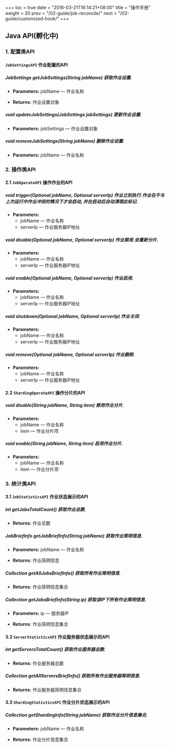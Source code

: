 +++
toc = true
date = "2016-03-21T16:14:21+08:00"
title = "操作手册"
weight = 30
prev = "/02-guide/job-reconcile/"
next = "/02-guide/customized-hook/"
+++

## Java API(孵化中)

### 1. 配置类API

#### `JobSettingsAPI` 作业配置的API

##### JobSettings getJobSettings(String jobName) 获取作业设置.

* **Parameters:** jobName — 作业名称
 
* **Returns:** 作业设置对象

##### void updateJobSettings(JobSettings jobSettings) 更新作业设置.

* **Parameters:** jobSettings — 作业设置对象

##### void removeJobSettings(String jobName) 删除作业设置.

* **Parameters:** jobName — 作业名称
 
### 2. 操作类API

#### 2.1 `JobOperateAPI` 操作作业的API

##### void trigger(Optional<String> jobName, Optional<String> serverIp) 作业立刻执行.作业在不与上次运行中作业冲突的情况下才会启动, 并在启动后自动清理此标记.

* **Parameters:**
  * jobName — 作业名称
  * serverIp — 作业服务器IP地址

##### void disable(Optional<String> jobName, Optional<String> serverIp) 作业禁用.会重新分片.

* **Parameters:**
  * jobName — 作业名称
  * serverIp — 作业服务器IP地址

##### void enable(Optional<String> jobName, Optional<String> serverIp) 作业启用.

* **Parameters:**
  * jobName — 作业名称
  * serverIp — 作业服务器IP地址

##### void shutdown(Optional<String> jobName, Optional<String> serverIp) 作业关闭.

* **Parameters:**
  * jobName — 作业名称
  * serverIp — 作业服务器IP地址

##### void remove(Optional<String> jobName, Optional<String> serverIp) 作业删除.

* **Parameters:**
  * jobName — 作业名称
  * serverIp — 作业服务器IP地址

#### 2.2 `ShardingOperateAPI` 操作分片的API

##### void disable(String jobName, String item) 禁用作业分片.

* **Parameters:**
  * jobName — 作业名称
  * item — 作业分片项

##### void enable(String jobName, String item) 启用作业分片.

* **Parameters:**
  * jobName — 作业名称
  * item — 作业分片项

### 3. 统计类API

#### 3.1 `JobStatisticsAPI` 作业状态展示的API

##### int getJobsTotalCount() 获取作业总数.

* **Returns:** 作业总数

##### JobBriefInfo getJobBriefInfo(String jobName) 获取作业简明信息.

* **Parameters:** jobName — 作业名称
 
* **Returns:** 作业简明信息

##### Collection<JobBriefInfo> getAllJobsBriefInfo() 获取所有作业简明信息.

* **Returns:** 作业简明信息集合

##### Collection<JobBriefInfo> getJobsBriefInfo(String ip) 获取该IP下所有作业简明信息.

* **Parameters:** ip — 服务器IP
 
* **Returns:** 作业简明信息集合

#### 3.2 `ServerStatisticsAPI` 作业服务器状态展示的API

##### int getServersTotalCount() 获取作业服务器总数.

* **Returns:** 作业服务器总数

##### Collection<ServerBriefInfo> getAllServersBriefInfo() 获取所有作业服务器简明信息.

* **Returns:** 作业服务器简明信息集合

#### 3.3 `ShardingStatisticsAPI` 作业分片状态展示的API

##### Collection<ShardingInfo> getShardingInfo(String jobName) 获取作业分片信息集合.

* **Parameters:** jobName — 作业名称
 
* **Returns:** 作业分片信息集合
